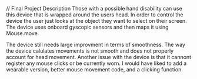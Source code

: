 // Final Project Description 
Those with a possible hand disability can use this device that is wrapped around the users head. In order to control the device the user just looks at the object they want     to select on their screen. The device uses onboard gyscopic sensors and then maps it using Mouse.move. 

The device still needs large improvment in terms of smoothness. The way the device calulates movements is not smooth and does not properly account for head movement. 
Another issue with the device is that it cannont register any mouse clicks or be currently worn. I would have liked to add a wearable version, better mouse movement code, 
and a clicking function. 
